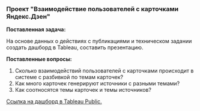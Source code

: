 ### Проект "Взаимодействие пользователей с карточками Яндекс.Дзен"

**Поставленная задача:**

На основе данных о действиях с публикациями и техническом задании создать дашборд в Tableau, составить презентацию.

**Поставленные вопросы:**
1. Cколько взаимодействий пользователей с карточками происходит в системе с разбивкой по темам карточек?
2. Как много карточек генерируют источники с разными темами?
3. Как соотносятся темы карточек и темы источников?

[Ссылка на дашборд в Tableau Public.](https://public.tableau.com/app/profile/valeryia1682/viz/__16552209689120/_)
